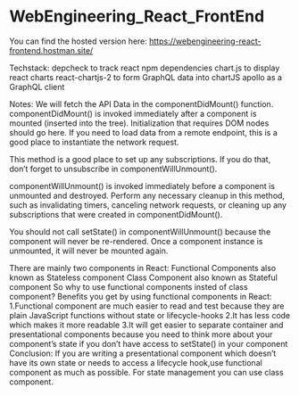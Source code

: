 # WebEngineering_React_FrontEnd

You can find the hosted version here:
https://webengineering-react-frontend.hostman.site/

Techstack:
depcheck to track react npm dependencies
chart.js to display react charts
react-chartjs-2 to form GraphQL data into chartJS
apollo as a GraphQL client

Notes:
We will fetch the API Data in the componentDidMount() function.
componentDidMount() is invoked immediately after a component is mounted (inserted into the tree). Initialization that requires DOM nodes should go here. If you need to load data from a remote endpoint, this is a good place to instantiate the network request.

This method is a good place to set up any subscriptions. If you do that, don’t forget to unsubscribe in componentWillUnmount().

componentWillUnmount() is invoked immediately before a component is unmounted and destroyed. Perform any necessary cleanup in this method, such as invalidating timers, canceling network requests, or cleaning up any subscriptions that were created in componentDidMount().

You should not call setState() in componentWillUnmount() because the component will never be re-rendered. Once a component instance is unmounted, it will never be mounted again.

There are mainly two components in React:
Functional Components also known as Stateless component
Class Component also known as Stateful component
So why to use functional components insted of class component?
Benefits you get by using functional components in React:
1.Functional component are much easier to read and test because they are plain JavaScript functions without state or lifecycle-hooks
2.It has less code which makes it more readable
3.It will get easier to separate container and presentational components because you need to think more about your component’s state if you don’t have access to setState() in your component
Conclusion:
If you are writing a presentational component which doesn’t have its own state or needs to access a lifecycle hook,use functional component as much as possible. For state management you can use class component.
